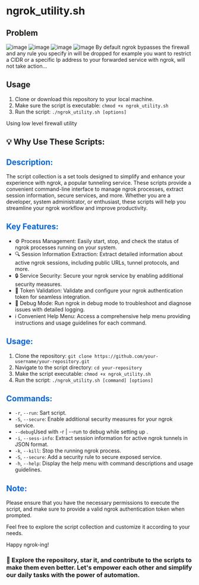 <!DOCTYPE html>
<html lang="en">

</head>
<body>
  <h1>ngrok_utility.sh</h1>
  <h2> Problem </h2>
  
  ![image](https://github.com/Razichennouf/ngrok_toolkit/assets/77803582/75edee54-a771-4d2f-92ec-3d131d99ec1c)
![image](https://github.com/Razichennouf/ngrok_toolkit/assets/77803582/5ce889fa-e01d-4cc8-b759-d631936b9ef8)
![image](https://github.com/Razichennouf/ngrok_toolkit/assets/77803582/ba67ac1a-d029-4348-a34d-829c310e318f)
![image](https://github.com/Razichennouf/ngrok_toolkit/assets/77803582/80b7c1cd-708f-4964-820d-ba19af5be683)
By default ngrok bypasses the firewall and any rule you specify in will be dropped for example you want to restrict a CIDR or a specific Ip address to your forwarded service
  with ngrok, will not take action...
  <h2>Usage</h2>
  <ol>
    <li>Clone or download this repository to your local machine.</li>
    <li>Make sure the script is executable: <code>chmod +x ngrok_utility.sh</code></li>
    <li>Run the script: <code>./ngrok_utility.sh [options]</code></li>
  </ol>
  
  Using low level firewall utility
  <h2>💡 Why Use These Scripts:</h2>

<h2 style="color: #0366d6;">Description:</h2>

<p>The script collection is a set tools designed to simplify and enhance your experience with ngrok, a popular tunneling service. These scripts provide a convenient command-line interface to manage ngrok processes, extract session information, secure services, and more. Whether you are a developer, system administrator, or enthusiast, these scripts will help you streamline your ngrok workflow and improve productivity.</p>

<h2 style="color: #0366d6;">Key Features:</h2>

<ul>
  <li>⚙️ Process Management: Easily start, stop, and check the status of ngrok processes running on your system.</li>
  <li>🔍 Session Information Extraction: Extract detailed information about active ngrok sessions, including public URLs, tunnel protocols, and more.</li>
  <li>🔒 Service Security: Secure your ngrok service by enabling additional security measures.</li>
  <li>🔐 Token Validation: Validate and configure your ngrok authentication token for seamless integration.</li>
  <li>🐞 Debug Mode: Run ngrok in debug mode to troubleshoot and diagnose issues with detailed logging.</li>
  <li>ℹ️ Convenient Help Menu: Access a comprehensive help menu providing instructions and usage guidelines for each command.</li>
</ul>

<h2 style="color: #0366d6;">Usage:</h2>

<ol>
  <li>Clone the repository: <code>git clone https://github.com/your-username/your-repository.git</code></li>
  <li>Navigate to the script directory: <code>cd your-repository</code></li>
  <li>Make the script executable: <code>chmod +x ngrok_utility.sh</code></li>
  <li>Run the script: <code>./ngrok_utility.sh [command] [options]</code></li>
</ol>

<h2 style="color: #0366d6;">Commands:</h2>

<ul>
  <li><code>-r</code>, <code>--run</code>: Sart script.
  <li><code>-S</code>, <code>--secure</code>: Enable additional security measures for your ngrok service.</li>
  <li><code>--debug</code>Used with -r | --run to debug while setting up .</li>
  <li><code>-i</code>, <code>--sess-info</code>: Extract session information for active ngrok tunnels in JSON format.</li>
  <li><code>-k</code>, <code>--kill</code>: Stop the running ngrok process.</li>
  <li><code>-S</code>, <code>--secure</code>: Add a security rule to secure exposed service.</li>
  <li><code>-h</code>, <code>--help</code>: Display the help menu with command descriptions and usage guidelines.</li>
  
</ul>

<h2 style="color: #0366d6;">Note:</h2>

<p>Please ensure that you have the necessary permissions to execute the script, and make sure to provide a valid ngrok authentication token when prompted.</p>

<p>Feel free to explore the script collection and customize it according to your needs.</p>

<p>Happy ngrok-ing!</p>
  <h3>🌟 Explore the repository, star it, and contribute to the scripts to make them even better. Let's empower each other and simplify our daily tasks with the power of automation.</h3>
</body>
</html>

